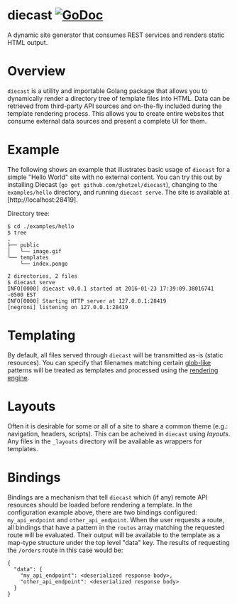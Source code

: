 # diecast [![GoDoc](https://godoc.org/github.com/ghetzel/diecast?status.svg)](https://godoc.org/github.com/ghetzel/diecast)

A dynamic site generator that consumes REST services and renders static HTML output.

# Overview

`diecast` is a utility and importable Golang package that allows you to dynamically render a directory tree of template files into HTML.  Data can be retrieved from third-party API sources and on-the-fly included during the template rendering process.  This allows you to create entire websites that consume external data sources and present a complete UI for them.

# Example

The following shows an example that illustrates basic usage of `diecast` for a simple "Hello World" site with no external content.  You can try this out by installing Diecast (`go get github.com/ghetzel/diecast`), changing to the `examples/hello` directory, and running `diecast serve`.  The site is available at [http://localhost:28419].

Directory tree:
```
$ cd ./examples/hello
$ tree
.
├── public
│   └── image.gif
└── templates
    └── index.pongo

2 directories, 2 files
$ diecast serve
INFO[0000] diecast v0.0.1 started at 2016-01-23 17:39:09.38016741 -0500 EST
INFO[0000] Starting HTTP server at 127.0.0.1:28419
[negroni] listening on 127.0.0.1:28419
```

# Templating

By default, all files served through `diecast` will be transmitted as-is (static
resources).  You can specify that filenames matching certain
[glob-like](https://golang.org/pkg/path/filepath/#Match) patterns will be treated
as templates and processed using the [rendering engine](https://golang.org/pkg/html/template/).

# Layouts

Often it is desirable for some or all of a site to share a common theme (e.g.: navigation,
headers, scripts).  This can be acheived in `diecast` using _layouts_.  Any files in
the `_layouts` directory will be available as wrappers for templates.

# Bindings

Bindings are a mechanism that tell `diecast` which (if any) remote API resources should be loaded before rendering a template.  In the configuration example above, there are two bindings configured: `my_api_endpoint` and `other_api_endpoint`.  When the user requests a route, all bindings that have a pattern in the `routes` array matching the requested route will be evaluated.  Their output will be available to the template as a map-type structure under the top level "data" key.  The results of requesting the `/orders` route in this case would be:

```
{
  "data": {
    "my_api_endpoint": <deserialized response body>,
    "other_api_endpoint": <deserialized response body>
  }
}
```
